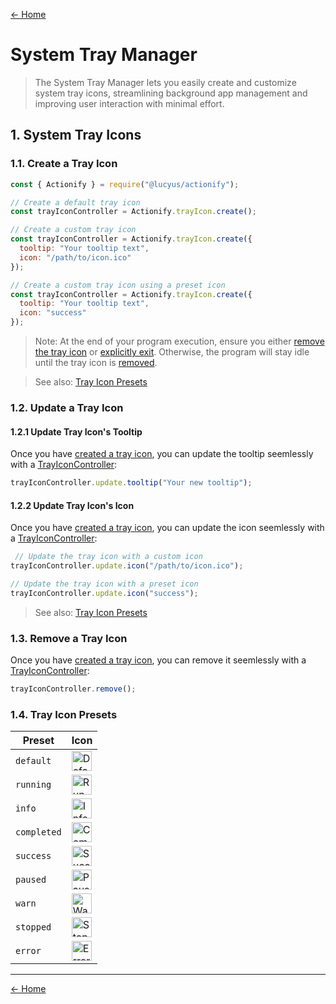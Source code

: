 [← Home](../README.md#features)

# System Tray Manager

> The System Tray Manager lets you easily create and customize system tray icons, streamlining background app management and improving user interaction with minimal effort.

## 1. System Tray Icons

### 1.1. Create a Tray Icon

```js
const { Actionify } = require("@lucyus/actionify");

// Create a default tray icon
const trayIconController = Actionify.trayIcon.create();

// Create a custom tray icon
const trayIconController = Actionify.trayIcon.create({
  tooltip: "Your tooltip text",
  icon: "/path/to/icon.ico"
});

// Create a custom tray icon using a preset icon
const trayIconController = Actionify.trayIcon.create({
  tooltip: "Your tooltip text",
  icon: "success"
});
```

> Note: At the end of your program execution, ensure you either [remove the tray icon](#13-remove-a-tray-icon) or [explicitly exit](./LIFECYCLE.md#21-exit). Otherwise, the program will stay idle until the tray icon is [removed](#13-remove-a-tray-icon).

> See also: [Tray Icon Presets](#14-tray-icon-presets)


### 1.2. Update a Tray Icon

#### 1.2.1 Update Tray Icon's Tooltip

Once you have [created a tray icon](#11-create-a-tray-icon), you can update the tooltip seemlessly with a [TrayIconController](#11-create-a-tray-icon):

```js
trayIconController.update.tooltip("Your new tooltip");
```


#### 1.2.2 Update Tray Icon's Icon

Once you have [created a tray icon](#11-create-a-tray-icon), you can update the icon seemlessly with a [TrayIconController](#11-create-a-tray-icon):

```js
 // Update the tray icon with a custom icon
trayIconController.update.icon("/path/to/icon.ico");

// Update the tray icon with a preset icon
trayIconController.update.icon("success");
```

> See also: [Tray Icon Presets](#14-tray-icon-presets)


### 1.3. Remove a Tray Icon

Once you have [created a tray icon](#11-create-a-tray-icon), you can remove it seemlessly with a [TrayIconController](#11-create-a-tray-icon):

```js
trayIconController.remove();
```


### 1.4. Tray Icon Presets

|   Preset   |                               Icon                               |
|------------|------------------------------------------------------------------|
| `default`  | <img src="../src/assets/images/icons/default.ico" alt="Default Tray Icon" width="32px" height="32px" /> |
| `running`  | <img src="../src/assets/images/icons/running.ico" alt="Running Tray Icon" width="32px" height="32px" /> |
| `info`     | <img src="../src/assets/images/icons/info.ico" alt="Info Tray Icon" width="32px" height="32px" /> |
| `completed`| <img src="../src/assets/images/icons/completed.ico" alt="Completed Tray Icon" width="32px" height="32px" /> |
| `success`  | <img src="../src/assets/images/icons/success.ico" alt="Success Tray Icon" width="32px" height="32px" /> |
| `paused`   | <img src="../src/assets/images/icons/paused.ico" alt="Paused Tray Icon" width="32px" height="32px" /> |
| `warn`     | <img src="../src/assets/images/icons/warn.ico" alt="Warn Tray Icon" width="32px" height="32px" /> |
| `stopped`  | <img src="../src/assets/images/icons/stopped.ico" alt="Stopped Tray Icon" width="32px" height="32px" /> |
| `error`    | <img src="../src/assets/images/icons/error.ico" alt="Error Tray Icon" width="32px" height="32px" /> |


---

[← Home](../README.md#features)
